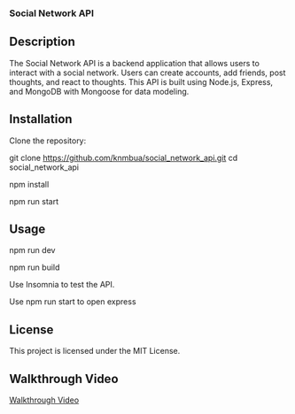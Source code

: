 ### Social Network API

## Description
The Social Network API is a backend application that allows users to interact with a social network. Users can create accounts, add friends, post thoughts, and react to thoughts. This API is built using Node.js, Express, and MongoDB with Mongoose for data modeling.


## Installation
Clone the repository:

git clone https://github.com/knmbua/social_network_api.git
cd social_network_api

npm install

npm run start

## Usage
npm run dev

npm run build

Use Insomnia to test the API.

Use npm run start to open express


## License
This project is licensed under the MIT License.

## Walkthrough Video
[Walkthrough Video](https://drive.google.com/file/d/1P5KYkRNAgpu24AWfvsSBourUxqIgBelo/view)


